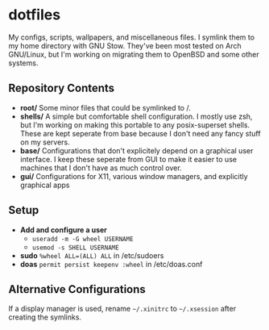 # dotfiles
My configs, scripts, wallpapers, and miscellaneous files. I symlink
them to my home directory with GNU Stow. They've been most tested on
Arch GNU/Linux, but I'm working on migrating them to OpenBSD and some
other systems.

## Repository Contents
+ **root/** Some minor files that could be symlinked to /.
+ **shells/** A simple but comfortable shell configuration. I mostly
  use zsh, but I'm working on making this portable to any
  posix-superset shells. These are kept seperate from base because I
  don't need any fancy stuff on my servers.
+ **base/** Configurations that don't explicitely depend on a
  graphical user interface. I keep these seperate from GUI to make it
  easier to use machines that I don't have as much control over.
+ **gui/** Configurations for X11, various window managers, and
  explicitly graphical apps

## Setup
+ **Add and configure a user**
  + `useradd -m -G wheel USERNAME`
  + `usemod -s SHELL USERNAME`
+ **sudo** `%wheel ALL=(ALL) ALL` in /etc/sudoers
+ **doas** `permit persist keepenv :wheel` in /etc/doas.conf

## Alternative Configurations
If a display manager is used, rename `~/.xinitrc` to `~/.xsession`
after creating the symlinks.
